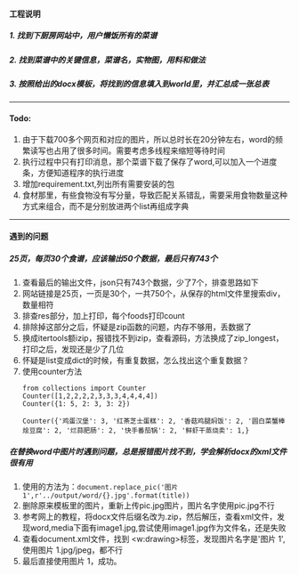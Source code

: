 #### 工程说明
##### 1. 找到下厨房网站中，用户懒饭所有的菜谱
##### 2. 找到菜谱中的关键信息，菜谱名，实物图，用料和做法
##### 3. 按照给出的docx模板，将找到的信息填入到world里，并汇总成一张总表
***
#### Todo:
1. 由于下载700多个网页和对应的图片，所以总时长在20分钟左右，word的频繁读写也占用了很多时间。需要考虑多线程来缩短等待时间
2. 执行过程中只有打印消息，那个菜谱下载了保存了word,可以加入一个进度条，方便知道程序的执行进度
3. 增加requirement.txt,列出所有需要安装的包
4. 食材那里，有些食物没有写分量，导致匹配关系错乱，需要采用食物数量这种方式来组合，而不是分别放进两个list再组成字典
***
#### 遇到的问题

##### 25页，每页30个食谱，应该输出50个数据，最后只有743个
1. 查看最后的输出文件，json只有743个数据，少了7个，排查思路如下
2. 网站链接是25页，一页是30个，一共750个，从保存的html文件里搜索div，数量相符
3. 排查res部分，加上打印，每个foods打印count
4. 排除掉这部分之后，怀疑是zip函数的问题，内存不够用，丢数据了
5. 换成itertools额izip，报错找不到izip，查看源码，方法换成了zip_longest，打印之后，发现还是少了几位
6. 怀疑是list变成dict的时候，有重复数据，怎么找出这个重复数据？
7.  使用counter方法
    ```
    from collections import Counter
    Counter([1,2,2,2,2,3,3,3,4,4,4,4])
    Counter({1: 5, 2: 3, 3: 2})
    ```
    `Counter({'鸡蛋汉堡': 3, '红茶芝士蛋糕': 2, '香菇鸡腿焖饭': 2, '圆白菜蟹棒烩豆腐': 2, '烂蒜肥肠': 2, '快手番茄锅': 2, '鲜虾干蒸烧卖': 1,}`

##### 在替换word中图片时遇到问题，总是报错图片找不到，学会解析docx的xml文件很有用
1. 使用的方法为：`document.replace_pic('图片 1',r'../output/word/{}.jpg'.format(title))`
2. 删除原来模板里的图片，重新上传pic.jpg图片，图片名字使用pic.jpg不行
3. 参考网上的教程，将docx文件后缀名改为.zip，然后解压，查看xml文件，发现word,media下面有image1.jpg,尝试使用image1.jpg作为文件名，还是失败
4. 查看document.xml文件，找到  <w:drawing>标签，发现图片名字是'图片 1',使用图片 1.jpg/jpeg，都不行
5. 最后直接使用图片 1，成功。
